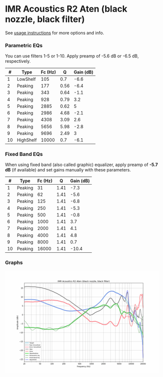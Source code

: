 # IMR Acoustics R2 Aten (black nozzle, black filter)
See [usage instructions](https://github.com/jaakkopasanen/AutoEq#usage) for more options and info.

### Parametric EQs
You can use filters 1-5 or 1-10. Apply preamp of -5.6 dB or -6.5 dB, respectively.

|   # | Type      |   Fc (Hz) |    Q |   Gain (dB) |
|-----|-----------|-----------|------|-------------|
|   1 | LowShelf  |       105 | 0.7  |        -6.6 |
|   2 | Peaking   |       177 | 0.56 |        -6.4 |
|   3 | Peaking   |       343 | 0.64 |        -1.1 |
|   4 | Peaking   |       928 | 0.79 |         3.2 |
|   5 | Peaking   |      2885 | 0.62 |         5   |
|   6 | Peaking   |      2986 | 4.68 |        -2.1 |
|   7 | Peaking   |      4308 | 3.09 |         2.6 |
|   8 | Peaking   |      5656 | 5.98 |        -2.8 |
|   9 | Peaking   |      9696 | 2.49 |         3   |
|  10 | HighShelf |     10000 | 0.7  |        -6.1 |

### Fixed Band EQs
When using fixed band (also called graphic) equalizer, apply preamp of **-5.7 dB** (if available) and set gains manually with these parameters.

|   # | Type    |   Fc (Hz) |    Q |   Gain (dB) |
|-----|---------|-----------|------|-------------|
|   1 | Peaking |        31 | 1.41 |        -7.3 |
|   2 | Peaking |        62 | 1.41 |        -5.6 |
|   3 | Peaking |       125 | 1.41 |        -6.8 |
|   4 | Peaking |       250 | 1.41 |        -5.3 |
|   5 | Peaking |       500 | 1.41 |        -0.8 |
|   6 | Peaking |      1000 | 1.41 |         3.7 |
|   7 | Peaking |      2000 | 1.41 |         4.1 |
|   8 | Peaking |      4000 | 1.41 |         4.8 |
|   9 | Peaking |      8000 | 1.41 |         0.7 |
|  10 | Peaking |     16000 | 1.41 |       -10.4 |

### Graphs
![](./IMR%20Acoustics%20R2%20Aten%20(black%20nozzle,%20black%20filter).png)
